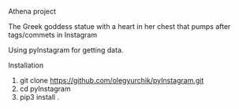 Athena project

The Greek goddess statue with a heart in her chest that pumps after tags/commets in Instagram

Using pyInstagram for getting data.

Installation  

1. git clone https://github.com/olegyurchik/pyInstagram.git
2. cd pyInstagram
3. pip3 install .


